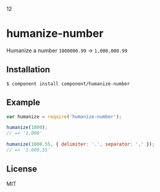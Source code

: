 12

# humanize-number

  Humanize a number `1000000.99` -> `1,000,000.99`

## Installation

    $ component install component/humanize-number

## Example

```js
var humanize = require('humanize-number');

humanize(1000);
// => '1,000'

humanize(1000.55, { delimiter: '.', separator: ',' });
// => '1.000,55'
```

## License

  MIT

